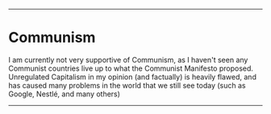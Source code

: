 
***

# Communism

I am currently not very supportive of Communism, as I haven't seen any Communist countries live up to what the Communist Manifesto proposed. Unregulated Capitalism in my opinion (and factually) is heavily flawed, and has caused many problems in the world that we still see today (such as Google, Nestlé, and many others)

***
